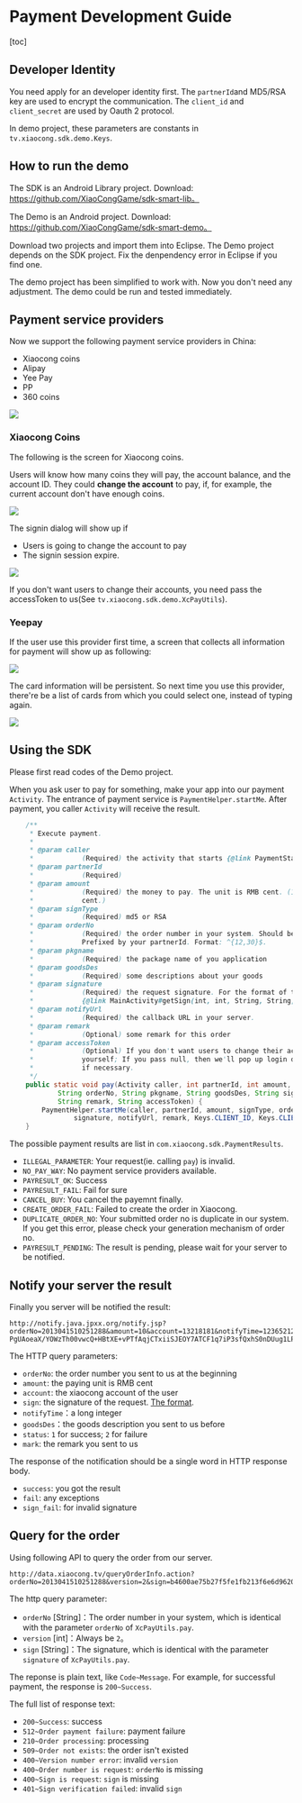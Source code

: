 # Payment Development Guide

[toc]

<a name="appply_for_account" ></a>
## Developer Identity

You need apply for an developer identity first. The `partnerId`and MD5/RSA key are used to encrypt the communication. The `client_id` and `client_secret` are used by Oauth 2 protocol.

In demo project, these parameters are constants in `tv.xiaocong.sdk.demo.Keys`.

## How to run the demo

The SDK is an Android Library project. Download: https://github.com/XiaoCongGame/sdk-smart-lib。

The Demo is an Android project. Download: https://github.com/XiaoCongGame/sdk-smart-demo。

Download two projects and import them into Eclipse. The Demo project depends on the SDK project. Fix the denpendency error in Eclipse if you find one.

The demo project has been simplified to work with. Now you don't need any adjustment. The demo could be run and tested immediately.

## Payment service providers

Now we support the following payment service providers in China:

- Xiaocong coins
- Alipay
- Yee Pay
- PP
- 360 coins

![](payways.png)

### Xiaocong Coins

The following is the screen for Xiaocong coins.

Users will know how many coins they will pay, the account balance, and the account ID. They could **change the account** to pay, if, for example, the current account don't have enough coins.

![](xc_xiaocong_coins.png)

The signin dialog will show up if

- Users is going to change the account to pay
- The signin session expire.

![](xiaocong-coins-change-account.png)

If you don't want users to change their accounts, you need pass the accessToken to us(See `tv.xiaocong.sdk.demo.XcPayUtils`).

### Yeepay

If the user use this provider first time, a screen that collects all information for payment will show up as following:

![](yeepay_input_cards.png)

The card information will be persistent. So next time you use this provider, there're be a list of cards from which you could select one, instead of typing again.

![](yeepay_list.png)

## Using the SDK

Please first read codes of the Demo project.

When you ask user to pay for something, make your app into our payment `Activity`. The entrance of payment service is `PaymentHelper.startMe`. After payment, you caller `Activity` will receive the result.

```java
    /**
     * Execute payment.
     * 
     * @param caller
     *            (Required) the activity that starts {@link PaymentStartActivity}.
     * @param partnerId
     *            (Required)
     * @param amount
     *            (Required) the money to pay. The unit is RMB cent. (1 Xiaocong coin == 1 RMB
     *            cent.)
     * @param signType
     *            (Required) md5 or RSA
     * @param orderNo
     *            (Required) the order number in your system. Should be unique for all your request.
     *            Prefixed by your partnerId. Format: ^{12,30}$.
     * @param pkgname
     *            (Required) the package name of you application
     * @param goodsDes
     *            (Required) some descriptions about your goods
     * @param signature
     *            (Required) the request signature. For the format of the signature, refer to
     *            {@link MainActivity#getSign(int, int, String, String, String)}.
     * @param notifyUrl
     *            (Required) the callback URL in your server.
     * @param remark
     *            (Optional) some remark for this order
     * @param accessToken
     *            (Optional) If you don't want users to change their account, provide a accessToken
     *            yourself; If you pass null, then we'll pop up login dialog to get the accessToken
     *            if necessary.
     */
    public static void pay(Activity caller, int partnerId, int amount, String signType,
            String orderNo, String pkgname, String goodsDes, String signature, String notifyUrl,
            String remark, String accessToken) {
        PaymentHelper.startMe(caller, partnerId, amount, signType, orderNo, pkgname, goodsDes,
                signature, notifyUrl, remark, Keys.CLIENT_ID, Keys.CLIENT_SECRET, accessToken);
    }
```

The possible payment results are list in `com.xiaocong.sdk.PaymentResults`.

- `ILLEGAL_PARAMETER`: Your request(ie. calling `pay`) is invalid.
- `NO_PAY_WAY`: No payment service providers available.
- `PAYRESULT_OK`: Success
- `PAYRESULT_FAIL`: Fail for sure
- `CANCEL_BUY`: You cancel the payemnt finally.
- `CREATE_ORDER_FAIL`: Failed to create the order in Xiaocong.
- `DUPLICATE_ORDER_NO`: Your submitted order no is duplicate in our system. If you get this error, please check your generation mechanism of order no.
- `PAYRESULT_PENDING`: The result is pending, please wait for your server to be notified.

## Notify your server the result

Finally you server will be notified the result:
```
http://notify.java.jpxx.org/notify.jsp?orderNo=2013041510251288&amount=10&account=13218181&notifyTime=12365212352&goodsDes=sword&status=1&sign=ZPZULntRpJwFmGNIVKwjLEF2Tze7bqs60rxQ22CqT5J1UlvGo575QK9z/+p+7E9cOoRoWzqR6xHZ6WVv3dloyGKDR0btvrdq PgUAoeaX/YOWzTh00vwcQ+HBtXE+vPTfAqjCTxiiSJEOY7ATCF1q7iP3sfQxhS0nDUug1LP3OLk&mark=testcontent
```

The HTTP query parameters:

- `orderNo`: the order number you sent to us at the beginning
- `amount`: the paying unit is RMB cent
- `account`: the xiaocong account of the user
- `sign`: the signature of the request. [The format](https://github.com/XiaoCongGame/xcPay_notify_demo/blob/master/src/main/webapp/notify.jsp).
- `notifyTime`：a long integer
- `goodsDes`：the goods description you sent to us before
- `status`: `1` for success; `2` for failure
- `mark`: the remark you sent to us

The response of the notification should be a single word in HTTP response body.

- `success`: you got the result
- `fail`: any exceptions
- `sign_fail`: for invalid signature

## Query for the order

Using following API to query the order from our server.

```
http://data.xiaocong.tv/queryOrderInfo.action?orderNo=2013041510251288&version=2&sign=b4600ae75b27f5fe1fb213f6e6d9620a
```

The http query parameter:

- `orderNo` [String]：The order number in your system, which is identical with the parameter `orderNo` of `XcPayUtils.pay`.
- `version` [int]：Always be `2`。
- `sign` [String]：The signature, which is identical with the parameter `signature` of `XcPayUtils.pay`.

The reponse is plain text, like `Code~Message`. For example, for successful payment, the response is `200~Success`.

The full list of response text:
- `200~Success`: success
- `512~Order payment failure`: payment failure
- `210~Order processing`: processing
- `509~Order not exists`: the order isn't existed
- `400~Version number error`: invalid `version`
- `400~Order number is request`: `orderNo` is missing
- `400~Sign is request`: `sign` is missing
- `401~Sign verification failed`: invalid `sign`

